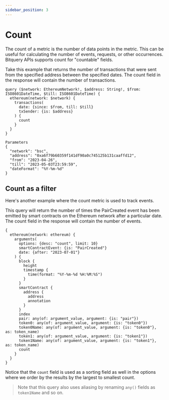 ```yaml
---
sidebar_position: 3
---
```


# Count


The count of a metric is the number of data points in the metric. This can be useful for calculating the number of events, requests, or other occurrences. Bitquery APIs supports count for "countable" fields.

Take this example that returns the number of transactions that were sent from the specified address between the specified dates. The count field in the response will contain the number of transactions.

```
query ($network: EthereumNetwork!, $address: String!, $from: ISO8601DateTime, $till: ISO8601DateTime) {
  ethereum(network: $network) {
    transactions(
      date: {since: $from, till: $till}
      txSender: {is: $address}
    ) {
      count
    }
  }
}

Parameters
{
  "network": "bsc",
  "address": "0xa6f79b60359f141df90a0c745125b131caaffd12",
  "from": "2023-04-26",
  "till": "2023-05-03T23:59:59",
  "dateFormat": "%Y-%m-%d"
}
```

## Count as a filter

Here's another example where the count metric is used to track events.

This query will return the number of times the PairCreated event has been emitted by smart contracts on the Ethereum network after a particular date. The count field in the response will contain the number of events.

```
{
  ethereum(network: ethereum) {
    arguments(
      options: {desc: "count", limit: 10}
      smartContractEvent: {is: "PairCreated"}
      date: {after: "2023-07-01"}
    ) {
      block {
        height
        timestamp {
          time(format: "%Y-%m-%d %H:%M:%S")
        }
      }
      smartContract {
        address {
          address
          annotation
        }
      }
      index
      pair: any(of: argument_value, argument: {is: "pair"})
      token0: any(of: argument_value, argument: {is: "token0"})
      token0Name: any(of: argument_value, argument: {is: "token0"}, as: token_name)
      token1: any(of: argument_value, argument: {is: "token1"})
      token1Name: any(of: argument_value, argument: {is: "token1"}, as: token_name)
      count
    }
  }
}
```


Notice that the `count` field is used as a sorting field as well in the options where we order by the results by the largest to smallest count.


> Note that this query also uses aliasing by renaming  `any()` fields as `token1Name` and so on. 
